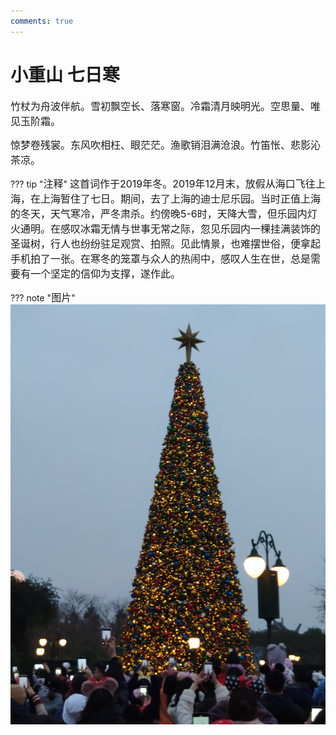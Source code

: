```yaml
---
comments: true
---
```


# **小重山 七日寒**

<font size=3>竹杖为舟波伴航。雪初飘空长、落寒窗。冷霜清月映明光。空思量、唯见玉阶霜。</font>

<font size=3>惊梦卷残裳。东风吹相枉、眼茫茫。渔歌销泪满沧浪。竹笛怅、悲影沁茶凉。</font>

??? tip "<font size=3>注释</font>"
    <font size=3>这首词作于2019年冬。2019年12月末，放假从海口飞往上海，在上海暂住了七日。期间，去了上海的迪士尼乐园。当时正值上海的冬天，天气寒冷，严冬肃杀。约傍晚5-6时，天降大雪，但乐园内灯火通明。在感叹冰霜无情与世事无常之际，忽见乐园内一棵挂满装饰的圣诞树，行人也纷纷驻足观赏、拍照。见此情景，也难摆世俗，便拿起手机拍了一张。在寒冬的笼罩与众人的热闹中，感叹人生在世，总是需要有一个坚定的信仰为支撑，遂作此。</font>

??? note "<font size=3>图片</font>"
    ![ ](/poem/小重山/圣诞树.png "圣诞树")